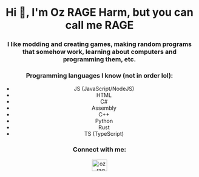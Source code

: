 <h1 style="text-align: center">Hi 👋, I'm Oz RAGE Harm, but you can call me RAGE</h1>
<h3 style="text-align: center">I like modding and creating games, making random programs that somehow work, learning about computers and programming them, etc.</h3>

<h3 style="text-align: center">Programming languages I know (not in order lol):</h3>
<ul style="text-align: center">
  <li>JS (JavaScript/NodeJS)</li>
  <li>HTML</li>
  <li>C#</li>
  <li>Assembly</li>
  <li>C++</li>
  <li>Python</li>
  <li>Rust</li>
  <li>TS (TypeScript)</li>
</ul>

<h3 style="text-align: center">Connect with me:</h3>
<p style="text-align: center">
<a href="https://twitter.com/oz_rage_harm" target="blank"><img style="align: center" src="https://raw.githubusercontent.com/rahuldkjain/github-profile-readme-generator/master/src/images/icons/Social/twitter.svg" alt="oz_rage_harm" height="30" width="40" /></a>
</p>
